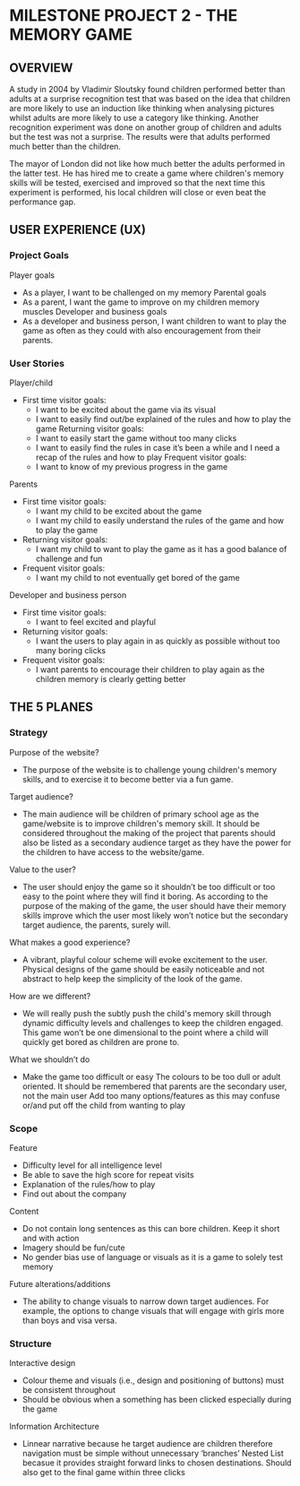 # MILESTONE PROJECT 2 - THE MEMORY GAME

## OVERVIEW
A study in 2004 by Vladimir Sloutsky found children performed better than adults at a surprise recognition test that was based on the idea that children are more likely to use an induction like thinking when analysing pictures whilst adults are more likely to use a category like thinking. Another recognition experiment was done on another group of children and adults but the test was not a surprise. The results were that adults performed much better than the children.

The mayor of London did not like how much better the adults performed in the latter test. He has hired me to create a game where children's memory skills will be tested, exercised and improved so that the next time this experiment is performed, his local children will close or even beat the performance gap.

## USER EXPERIENCE (UX)
### Project Goals
Player goals
* As a player, I want to be challenged on my memory Parental goals
* As a parent, I want the game to improve on my children memory muscles Developer and business goals
* As a developer and business person, I want children to want to play the game as often as they could with also encouragement from their parents.

### User Stories
Player/child
* First time visitor goals:
    * I want to be excited about the game via its visual
    * I want to easily find out/be explained of the rules and how to play the game
Returning visitor goals:
    * I want to easily start the game without too many clicks
    * I want to easily find the rules in case it’s been a while and I need a recap of the rules and how to play
Frequent visitor goals:
    * I want to know of my previous progress in the game

Parents
* First time visitor goals:
    * I want my child to be excited about the game
    * I want my child to easily understand the rules of the game and how to play the game
* Returning visitor goals:
    * I want my child to want to play the game as it has a good balance of challenge and fun
* Frequent visitor goals:
    * I want my child to not eventually get bored of the game

Developer and business person
* First time visitor goals:
    * I want to feel excited and playful
* Returning visitor goals:
    * I want the users to play again in as quickly as possible without too many boring clicks
* Frequent visitor goals:
    * I want parents to encourage their children to play again as the children memory is clearly getting better

## THE 5 PLANES
### Strategy
Purpose of the website?
* The purpose of the website is to challenge young children's memory skills, and to exercise it to become better via a fun game.

Target audience?
* The main audience will be children of primary school age as the game/website is to improve children's memory skill. It should be considered throughout the making of the project that parents should also be listed as a secondary audience target as they have the power for the children to have access to the website/game.

Value to the user?
* The user should enjoy the game so it shouldn’t be too difficult or too easy to the point where they will find it boring. As according to the purpose of the making of the game, the user should have their memory skills improve which the user most likely won’t notice but the secondary target audience, the parents, surely will.

What makes a good experience?
* A vibrant, playful colour scheme will evoke excitement to the user. Physical designs of the game should be easily noticeable and not abstract to help keep the simplicity of the look of the game.

How are we different?
* We will really push the subtly push the child's memory skill through dynamic difficulty levels and challenges to keep the children engaged. This game won’t be one dimensional to the point where a child will quickly get bored as children are prone to.

What we shouldn’t do
* Make the game too difficult or easy
The colours to be too dull or adult oriented. It should be remembered that parents are the secondary user, not the main user
Add too many options/features as this may confuse or/and put off the child from wanting to play

### Scope
Feature
* Difficulty level for all intelligence level
* Be able to save the high score for repeat visits
* Explanation of the rules/how to play
* Find out about the company

Content
* Do not contain long sentences as this can bore children. Keep it short and with action
* Imagery should be fun/cute
* No gender bias use of language or visuals as it is a game to solely test memory

Future alterations/additions
* The ability to change visuals to narrow down target audiences. For example, the options to change visuals that will engage with girls more than boys and visa versa.

### Structure
Interactive design
* Colour theme and visuals (i.e., design and positioning of buttons) must be consistent throughout
* Should be obvious when a something has been clicked especially during the game

Information Architecture
* Linnear narrative because he target audience are children therefore navigation must be simple without unnecessary ‘branches’
Nested List becasue it provides straight forward links to chosen destinations. Should also get to the final game within three clicks